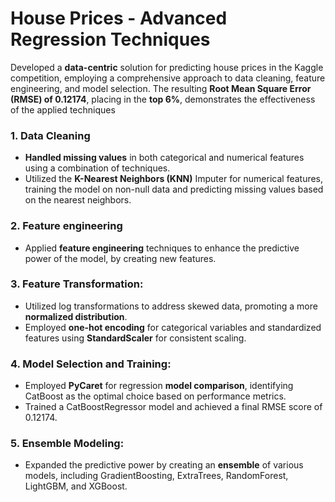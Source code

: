# House Prices - Advanced Regression Techniques
Developed a **data-centric** solution for predicting house prices in the Kaggle competition, employing a comprehensive approach to data cleaning, feature engineering, and model selection. The resulting **Root Mean Square Error (RMSE) of 0.12174**, placing in the **top 6%**, demonstrates the effectiveness of the applied techniques
### 1. Data Cleaning
- **Handled missing values** in both categorical and numerical features using a combination of techniques.
- Utilized the **K-Nearest Neighbors (KNN)** Imputer for numerical features, training the model on non-null data and predicting missing values based on the nearest neighbors. 
### 2. Feature engineering
- Applied **feature engineering** techniques to enhance the predictive power of the model, by creating new features.
### 3. Feature Transformation:
- Utilized log transformations to address skewed data, promoting a more **normalized distribution**.
- Employed **one-hot encoding** for categorical variables and standardized features using **StandardScaler** for consistent scaling.
### 4. Model Selection and Training:
- Employed **PyCaret** for regression **model comparison**, identifying CatBoost as the optimal choice based on performance metrics.
- Trained a CatBoostRegressor model and achieved a final RMSE score of 0.12174.
### 5. Ensemble Modeling:
- Expanded the predictive power by creating an **ensemble** of various models, including GradientBoosting, ExtraTrees, RandomForest, LightGBM, and XGBoost.